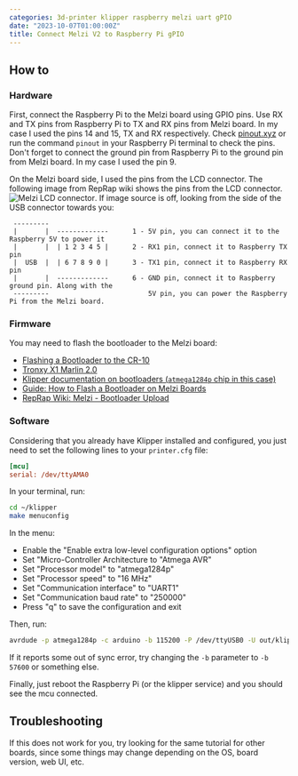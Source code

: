 ```yaml
---
categories: 3d-printer klipper raspberry melzi uart gPIO
date: "2023-10-07T01:00:00Z"
title: Connect Melzi V2 to Raspberry Pi gPIO
---
```


## How to

### Hardware

First, connect the Raspberry Pi to the Melzi board using GPIO pins. Use RX and
TX pins from Raspberry Pi to TX and RX pins from Melzi board. In my case I used
the pins 14 and 15, TX and RX respectively. Check [pinout.xyz][1] or run the
command `pinout` in your Raspberry Pi terminal to check the pins. Don't forget
to connect the ground pin from Raspberry Pi to the ground pin from Melzi board.
In my case I used the pin 9.

On the Melzi board side, I used the pins from the LCD connector. The following
image from RepRap wiki shows the pins from the LCD connector. ![Melzi LCD
connector][2]. If image source is off, looking from the side of the USB
connector towards you:

```text
 ---------
 |       |  -------------      1 - 5V pin, you can connect it to the Raspberry 5V to power it
 |       |  | 1 2 3 4 5 |      2 - RX1 pin, connect it to Raspberry TX pin
 |  USB  |  | 6 7 8 9 0 |      3 - TX1 pin, connect it to Raspberry RX pin
 |       |  -------------      6 - GND pin, connect it to Raspberry ground pin. Along with the
 ---------                         5V pin, you can power the Raspberry Pi from the Melzi board.
```

### Firmware

You may need to flash the bootloader to the Melzi board:

- [Flashing a Bootloader to the CR-10][3]
- [Tronxy X1 Marlin 2.0][4]
- [Klipper documentation on bootloaders (`atmega1284p` chip in this case)][5]
- [Guide: How to Flash a Bootloader on Melzi Boards][6]
- [RepRap Wiki: Melzi - Bootloader Upload][7]

### Software

Considering that you already have Klipper installed and configured, you just
need to set the following lines to your `printer.cfg` file:

```ini
[mcu]
serial: /dev/ttyAMA0
```

In your terminal, run:

```bash
cd ~/klipper
make menuconfig
```

In the menu:

- Enable the "Enable extra low-level configuration options" option
- Set "Micro-Controller Architecture to "Atmega AVR"
- Set "Processor model" to "atmega1284p"
- Set "Processor speed" to "16 MHz"
- Set "Communication interface" to "UART1"
- Set "Communication baud rate" to "250000"
- Press "q" to save the configuration and exit

Then, run:

```bash
avrdude -p atmega1284p -c arduino -b 115200 -P /dev/ttyUSB0 -U out/klipper.elf.hex
```

If it reports some out of sync error, try changing the `-b` parameter to
`-b 57600` or something else.

Finally, just reboot the Raspberry Pi (or the klipper service) and you should
see the mcu connected.

## Troubleshooting

If this does not work for you, try looking for the same tutorial for other
boards, since some things may change depending on the OS, board version, web
UI, etc.

[1]: https://pinout.xyz/
[2]: https://reprap.org/mediawiki/images/d/dd/BT_Connection.png
[3]: https://www.instructables.com/Flashing-a-Bootloader-to-the-CR-10/
[4]: https://github.com/pessimism/TronxyX1#marlin-20
[5]: https://www.klipper3d.org/Bootloaders.html#atmega1284p
[6]: https://letsprint3d.net/guide-how-to-flash-a-bootloader-on-melzi-boards/
[7]: https://reprap.org/wiki/Melzi#Bootloader_Upload
